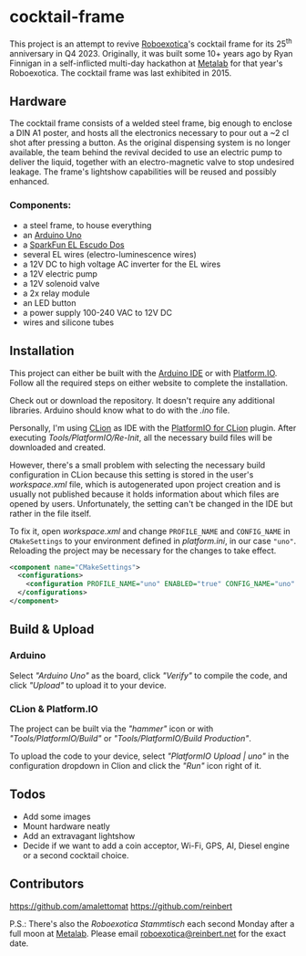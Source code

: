 # cocktail-frame
This project is an attempt to revive [Roboexotica](http://roboexotica.at/)'s cocktail frame for its 25<sup>th</sup> anniversary in Q4 2023.
Originally, it was built some 10+ years ago by Ryan Finnigan in a self-inflicted multi-day hackathon at [Metalab](https://metalab.at/) for that year's Roboexotica. The cocktail frame was last exhibited in 2015.

## Hardware
The cocktail frame consists of a welded steel frame, big enough to enclose a DIN A1 poster, and hosts all the electronics necessary to pour out a ~2 cl shot after pressing a button. As the original dispensing system is no longer available, the team behind the revival decided to use an electric pump to deliver the liquid, together with an electro-magnetic valve to stop undesired leakage. The frame's lightshow capabilities will be reused and possibly enhanced.

### Components:
* a steel frame, to house everything
* an [Arduino Uno](https://store.arduino.cc/products/arduino-uno-rev3)
* a [SparkFun EL Escudo Dos](https://www.sparkfun.com/products/retired/10878)
* several EL wires (electro-luminescence wires)
* a 12V DC to high voltage AC inverter for the EL wires
* a 12V electric pump
* a 12V solenoid valve
* a 2x relay module
* an LED button
* a power supply 100-240 VAC to 12V DC
* wires and silicone tubes 

## Installation
This project can either be built with the [Arduino IDE](https://www.arduino.cc/en/software) or with [Platform.IO](https://docs.platformio.org/en/latest/core/installation/).
Follow all the required steps on either website to complete the installation.

Check out or download the repository. It doesn't require any additional libraries. Arduino should know what to do with the _.ino_ file.

Personally, I'm using [CLion](https://www.jetbrains.com/clion/) as IDE with the [PlatformIO for CLion](https://plugins.jetbrains.com/plugin/13922-platformio-for-clion) plugin. After executing _Tools/PlatformIO/Re-Init_, all the necessary build files will be downloaded and created. 

However, there's a small problem with selecting the necessary build configuration in CLion because this setting is stored in the user's _workspace.xml_ file, which is autogenerated upon project creation and is usually not published because it holds information about which files are opened by users. Unfortunately, the setting can't be changed in the IDE but rather in the file itself. 

To fix it, open _workspace.xml_ and change `PROFILE_NAME` and `CONFIG_NAME` in `CMakeSettings` to your environment defined in _platform.ini_, in our case `"uno"`. Reloading the project may be necessary for the changes to take effect.

```xml
<component name="CMakeSettings">
  <configurations>
    <configuration PROFILE_NAME="uno" ENABLED="true" CONFIG_NAME="uno" />
  </configurations>
</component>
```

## Build & Upload
### Arduino
Select _"Arduino Uno"_ as the board, click _"Verify"_ to compile the code, and click _"Upload"_ to upload it to your device.

### CLion & Platform.IO
The project can be built via the _"hammer"_ icon or with _"Tools/PlatformIO/Build"_ or _"Tools/PlatformIO/Build Production"_.

To upload the code to your device, select _"PlatformIO Upload | uno"_ in the configuration dropdown in Clion and click the _"Run"_ icon right of it.

## Todos
* Add some images
* Mount hardware neatly
* Add an extravagant lightshow
* Decide if we want to add a coin acceptor, Wi-Fi, GPS, AI, Diesel engine or a second cocktail choice.

## Contributors
https://github.com/amalettomat
https://github.com/reinbert

P.S.: There's also the _Roboexotica Stammtisch_ each second Monday after a full moon at [Metalab](https://metalab.at/). Please email [roboexotica@reinbert.net](roboexotica@reinbert.net) for the exact date.